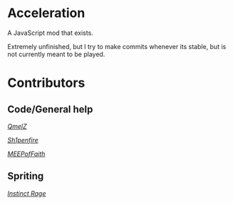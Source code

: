 # Acceleration

A JavaScript mod that exists.

Extremely unfinished, but I try to make commits whenever its stable, but is not currently meant to be played.


# Contributors

## Code/General help

_[QmelZ](https://github.com/QmelZ)_

_[Sh1penfire](https://github.com/Sh1penfire/)_

_[MEEPofFaith](https://github.com/MEEPofFaith/)_

## Spriting

_[Instinct Rage](https://github.com/InstinctRage)_